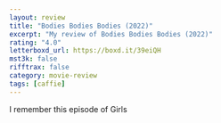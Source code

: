 ```yaml
---
layout: review
title: "Bodies Bodies Bodies (2022)"
excerpt: "My review of Bodies Bodies Bodies (2022)"
rating: "4.0"
letterboxd_url: https://boxd.it/39eiQH
mst3k: false
rifftrax: false
category: movie-review
tags: [caffie]
---
```


I remember this episode of Girls
